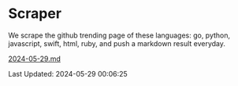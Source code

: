 # Scraper

We scrape the github trending page of these languages: go, python, javascript, swift, html, ruby, and push a markdown result everyday.

[2024-05-29.md](https://github.com/henson/Scraper/blob/master/2024-05-29.md)

Last Updated: 2024-05-29 00:06:25